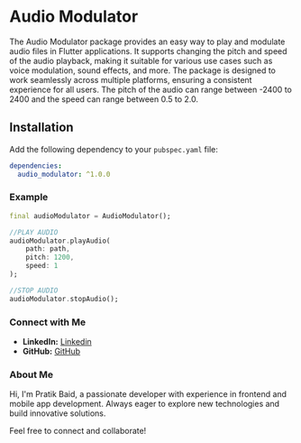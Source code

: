 # Audio Modulator
The Audio Modulator package provides an easy way to play and modulate audio files in Flutter applications. It supports changing the pitch and speed of the audio playback, making it suitable for various use cases such as voice modulation, sound effects, and more. The package is designed to work seamlessly across multiple platforms, ensuring a consistent experience for all users.
The pitch of the audio can range between -2400 to 2400 and the speed can range between 0.5 to 2.0.

## Installation

Add the following dependency to your `pubspec.yaml` file:

```yaml
dependencies:
  audio_modulator: ^1.0.0
```

### Example
```dart
final audioModulator = AudioModulator();

//PLAY AUDIO
audioModulator.playAudio(
    path: path,
    pitch: 1200,
    speed: 1
);

//STOP AUDIO
audioModulator.stopAudio();
```
### Connect with Me

- **LinkedIn:** [Linkedin](https://www.linkedin.com/in/pratik-b-aa253980/)
- **GitHub:** [GitHub](https://github.com/pratikbaid3)

### About Me

Hi, I'm Pratik Baid, a passionate developer with experience in frontend and mobile app development. Always eager to explore new technologies and build innovative solutions.

Feel free to connect and collaborate!
